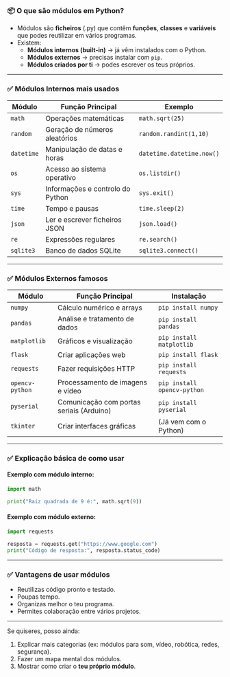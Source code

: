 ### 📦 **O que são módulos em Python?**

- Módulos são **ficheiros** (.py) que contêm **funções**, **classes** e **variáveis** que podes reutilizar em vários programas.
- Existem:
   - **Módulos internos (built-in)** → já vêm instalados com o Python.
   - **Módulos externos** → precisas instalar com `pip`.
   - **Módulos criados por ti** → podes escrever os teus próprios.

---

### ✅ **Módulos Internos mais usados**

| Módulo | Função Principal | Exemplo |
|--------|------------------|---------|
| `math` | Operações matemáticas | `math.sqrt(25)` |
| `random` | Geração de números aleatórios | `random.randint(1,10)` |
| `datetime` | Manipulação de datas e horas | `datetime.datetime.now()` |
| `os` | Acesso ao sistema operativo | `os.listdir()` |
| `sys` | Informações e controlo do Python | `sys.exit()` |
| `time` | Tempo e pausas | `time.sleep(2)` |
| `json` | Ler e escrever ficheiros JSON | `json.load()` |
| `re` | Expressões regulares | `re.search()` |
| `sqlite3` | Banco de dados SQLite | `sqlite3.connect()` |

---

### ✅ **Módulos Externos famosos**

| Módulo | Função Principal | Instalação |
|--------|-----------------|------------|
| `numpy` | Cálculo numérico e arrays | `pip install numpy` |
| `pandas` | Análise e tratamento de dados | `pip install pandas` |
| `matplotlib` | Gráficos e visualização | `pip install matplotlib` |
| `flask` | Criar aplicações web | `pip install flask` |
| `requests` | Fazer requisições HTTP | `pip install requests` |
| `opencv-python` | Processamento de imagens e vídeo | `pip install opencv-python` |
| `pyserial` | Comunicação com portas seriais (Arduino) | `pip install pyserial` |
| `tkinter` | Criar interfaces gráficas | (Já vem com o Python) |

---

### ✅ **Explicação básica de como usar**

#### Exemplo com módulo interno:
```python
import math

print("Raiz quadrada de 9 é:", math.sqrt(9))
```

#### Exemplo com módulo externo:
```python
import requests

resposta = requests.get("https://www.google.com")
print("Código de resposta:", resposta.status_code)
```

---

### ✅ **Vantagens de usar módulos**

- Reutilizas código pronto e testado.
- Poupas tempo.
- Organizas melhor o teu programa.
- Permites colaboração entre vários projetos.

---

Se quiseres, posso ainda:
1. Explicar mais categorias (ex: módulos para som, vídeo, robótica, redes, segurança).
2. Fazer um mapa mental dos módulos.
3. Mostrar como criar o **teu próprio módulo**.
